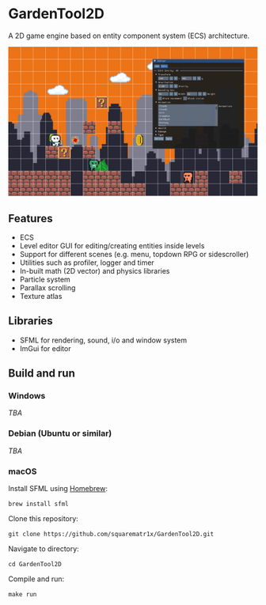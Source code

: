 # GardenTool2D

A 2D game engine based on entity component system (ECS) architecture.

![image](https://github.com/squarematr1x/GardenTool2D/blob/main/demo/test.png)

## Features

* ECS
* Level editor GUI for editing/creating entities inside levels
* Support for different scenes (e.g. menu, topdown RPG or sidescroller)
* Utilities such as profiler, logger and timer
* In-built math (2D vector) and physics libraries
* Particle system
* Parallax scrolling
* Texture atlas

## Libraries

* SFML for rendering, sound, i/o and window system
* ImGui for editor

## Build and run

### Windows
_TBA_

### Debian (Ubuntu or similar)
_TBA_

### macOS
Install SFML using [Homebrew](https://brew.sh/):

```
brew install sfml
```

Clone this repository:

```
git clone https://github.com/squarematr1x/GardenTool2D.git
```

Navigate to directory:

```
cd GardenTool2D
```

Compile and run:

```
make run
```